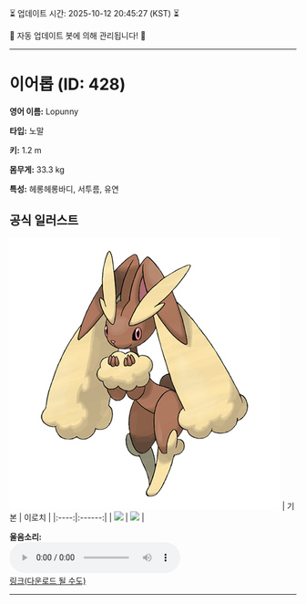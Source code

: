 
⏳ 업데이트 시간: 2025-10-12 20:45:27 (KST) ⏳

🤖 자동 업데이트 봇에 의해 관리됩니다! 🤖

---

# 이어롭 (ID: 428)
**영어 이름:** Lopunny

**타입:** 노말

**키:** 1.2 m

**몸무게:** 33.3 kg

**특성:** 헤롱헤롱바디, 서투름, 유연

## 공식 일러스트
![](https://raw.githubusercontent.com/PokeAPI/sprites/master/sprites/pokemon/other/official-artwork/428.png)
| 기본 | 이로치 |
|:----:|:------:|
| <img src="http://play.pokemonshowdown.com/sprites/ani/lopunny.gif" width="200"> | <img src="http://play.pokemonshowdown.com/sprites/ani-shiny/lopunny.gif" width="200"> |

**울음소리:**<br><audio controls src="https://raw.githubusercontent.com/PokeAPI/cries/main/cries/pokemon/latest/428.ogg"></audio><br> [링크(다운로드 될 수도)](https://raw.githubusercontent.com/PokeAPI/cries/main/cries/pokemon/latest/428.ogg)


---
